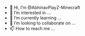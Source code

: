 - 👋 Hi, I’m @AbhinavPlayZ-Minecraft
- 👀 I’m interested in ...
- 🌱 I’m currently learning ...
- 💞️ I’m looking to collaborate on ...
- 📫 How to reach me ...

<!---
AbhinavPlayZ-Minecraft/AbhinavPlayZ-Minecraft is a ✨ special ✨ repository because its `README.md` (this file) appears on your GitHub profile.
You can click the Preview link to take a look at your changes.
--->
